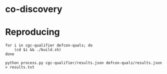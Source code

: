 # co-discovery

# Reproducing

    for i in cgc-qualifier defcon-quals; do
        (cd $i && ./build.sh)
    done

    python process.py cgc-qualifier/results.json defcon-quals/results.json > results.txt


